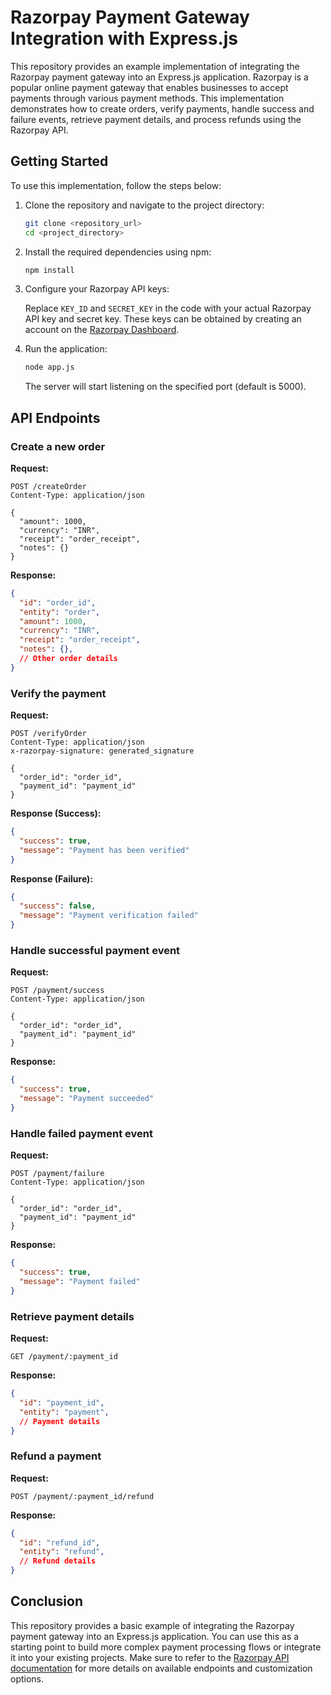 # Razorpay Payment Gateway Integration with Express.js

This repository provides an example implementation of integrating the Razorpay payment gateway into an Express.js application. Razorpay is a popular online payment gateway that enables businesses to accept payments through various payment methods. This implementation demonstrates how to create orders, verify payments, handle success and failure events, retrieve payment details, and process refunds using the Razorpay API.

## Getting Started

To use this implementation, follow the steps below:

1. Clone the repository and navigate to the project directory:

   ```bash
   git clone <repository_url>
   cd <project_directory>
   ```

2. Install the required dependencies using npm:

   ```bash
   npm install
   ```

3. Configure your Razorpay API keys:

   Replace `KEY_ID` and `SECRET_KEY` in the code with your actual Razorpay API key and secret key. These keys can be obtained by creating an account on the [Razorpay Dashboard](https://dashboard.razorpay.com/).

4. Run the application:

   ```bash
   node app.js
   ```

   The server will start listening on the specified port (default is 5000).

## API Endpoints

### Create a new order

**Request:**

```http
POST /createOrder
Content-Type: application/json

{
  "amount": 1000,
  "currency": "INR",
  "receipt": "order_receipt",
  "notes": {}
}
```

**Response:**

```json
{
  "id": "order_id",
  "entity": "order",
  "amount": 1000,
  "currency": "INR",
  "receipt": "order_receipt",
  "notes": {},
  // Other order details
}
```

### Verify the payment

**Request:**

```http
POST /verifyOrder
Content-Type: application/json
x-razorpay-signature: generated_signature

{
  "order_id": "order_id",
  "payment_id": "payment_id"
}
```

**Response (Success):**

```json
{
  "success": true,
  "message": "Payment has been verified"
}
```

**Response (Failure):**

```json
{
  "success": false,
  "message": "Payment verification failed"
}
```

### Handle successful payment event

**Request:**

```http
POST /payment/success
Content-Type: application/json

{
  "order_id": "order_id",
  "payment_id": "payment_id"
}
```

**Response:**

```json
{
  "success": true,
  "message": "Payment succeeded"
}
```

### Handle failed payment event

**Request:**

```http
POST /payment/failure
Content-Type: application/json

{
  "order_id": "order_id",
  "payment_id": "payment_id"
}
```

**Response:**

```json
{
  "success": true,
  "message": "Payment failed"
}
```

### Retrieve payment details

**Request:**

```http
GET /payment/:payment_id
```

**Response:**

```json
{
  "id": "payment_id",
  "entity": "payment",
  // Payment details
}
```

### Refund a payment

**Request:**

```http
POST /payment/:payment_id/refund
```

**Response:**

```json
{
  "id": "refund_id",
  "entity": "refund",
  // Refund details
}
```

## Conclusion

This repository provides a basic example of integrating the Razorpay payment gateway into an Express.js application. You can use this as a starting point to build more complex payment processing flows or integrate it into your existing projects. Make sure to refer to the [Razorpay API documentation](https://razorpay.com/docs/api/) for more details on available endpoints and customization options.